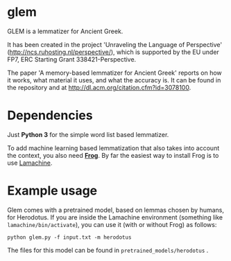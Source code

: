 # glem
GLEM is a lemmatizer for Ancient Greek.  

It has been created in the project 'Unraveling the Language of Perspective' (http://ncs.ruhosting.nl/perspective/), which is supported by the EU under FP7, ERC Starting Grant 338421-Perspective. 

The paper 'A memory-based lemmatizer for Ancient Greek' reports on how it works, what material it uses, and what the accuracy is. It can be found in the repository and at http://dl.acm.org/citation.cfm?id=3078100. 

Dependencies
============

Just **Python 3** for the simple word list based lemmatizer.

To add machine learning based lemmatization that also takes into account the context, you also need **[Frog](https://languagemachines.github.io/frog/)**. By far the easiest way to install Frog is to use [Lamachine](https://proycon.github.io/LaMachine/).

Example usage
=============

Glem comes with a pretrained model, based on lemmas chosen by humans, for Herodotus. If you are inside the Lamachine environment (something like ```lamachine/bin/activate```), you can use it (with or without Frog) as follows:

```python glem.py -f input.txt -m herodotus```

The files for this model can be found in ```pretrained_models/herodotus``` .
